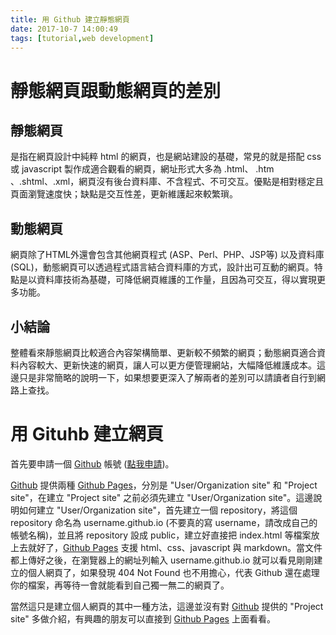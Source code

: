 ```yaml
---
title: 用 Github 建立靜態網頁
date: 2017-10-7 14:00:49
tags: [tutorial,web development]
---
```


# 靜態網頁跟動態網頁的差別

## 靜態網頁

是指在網頁設計中純粹 html 的網頁，也是網站建設的基礎，常見的就是搭配 css 或 javascript 製作成適合觀看的網頁，網址形式大多為 .html、 .htm 、.shtml、.xml，網頁沒有後台資料庫、不含程式、不可交互。優點是相對穩定且頁面瀏覽速度快；缺點是交互性差，更新維護起來較繁瑣。

## 動態網頁

網頁除了HTML外還會包含其他網頁程式 (ASP、Perl、PHP、JSP等) 以及資料庫 (SQL)，動態網頁可以透過程式語言結合資料庫的方式，設計出可互動的網頁。特點是以資料庫技術為基礎，可降低網頁維護的工作量，且因為可交互，得以實現更多功能。

## 小結論

整體看來靜態網頁比較適合內容架構簡單、更新較不頻繁的網頁；動態網頁適合資料內容較大、更新快速的網頁，讓人可以更方便管理網站，大幅降低維護成本。這邊只是非常簡略的說明一下，如果想要更深入了解兩者的差別可以請讀者自行到網路上查找。

# 用 Gituhb 建立網頁

首先要申請一個 [Github](https://github.com/) 帳號 ([點我申請](https://github.com/))。

[Github](https://github.com/) 提供兩種 [Github Pages](https://pages.github.com/)，分別是 "User/Organization site" 和 "Project site"，在建立 "Project site" 之前必須先建立 "User/Organization site"。這邊說明如何建立 "User/Organization site"，首先建立一個 repository，將這個 repository 命名為 username.github.io (不要真的寫 username，請改成自己的帳號名稱)，並且將 repository 設成 public，建立好直接把 index.html 等檔案放上去就好了，[Github Pages](https://pages.github.com/) 支援 html、css、javascript 與 markdown。當文件都上傳好之後，在瀏覽器上的網址列輸入 username.github.io 就可以看見剛剛建立的個人網頁了，如果發現 404 Not Found 也不用擔心，代表 Github 還在處理你的檔案，再等待一會就能看到自己獨一無二的網頁了。

當然這只是建立個人網頁的其中一種方法，這邊並沒有對 [Github](https://github.com/) 提供的 "Project site" 多做介紹，有興趣的朋友可以直接到 [Github Pages](https://pages.github.com/) 上面看看。